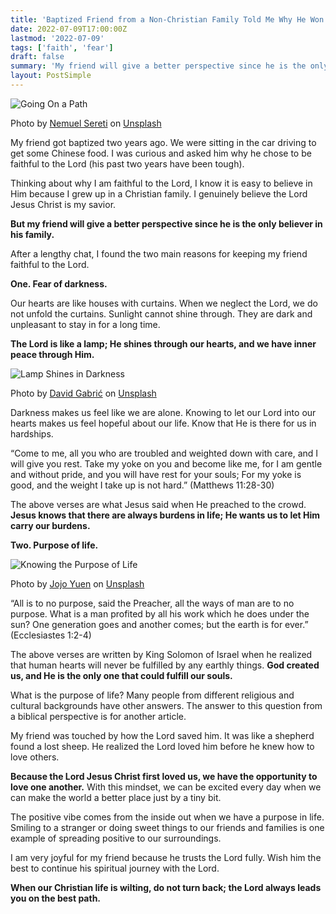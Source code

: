 ```yaml
---
title: 'Baptized Friend from a Non-Christian Family Told Me Why He Won’t Turn Back'
date: 2022-07-09T17:00:00Z
lastmod: '2022-07-09'
tags: ['faith', 'fear']
draft: false
summary: 'My friend will give a better perspective since he is the only believer in his family...'
layout: PostSimple
---
```


![Going On a Path](/static/images/baptized-friend-from-a-non-christian-family-told-me-why-he-wont-turn-back/path-nemuel-sereti.jpg)

Photo by [Nemuel Sereti](https://unsplash.com/@king_nemuel?utm_source=unsplash&utm_medium=referral&utm_content=creditCopyText) on [Unsplash](https://unsplash.com/s/photos/two-paths?utm_source=unsplash&utm_medium=referral&utm_content=creditCopyText)

My friend got baptized two years ago. We were sitting in the car driving to get some Chinese food. I was curious and asked him why he chose to be faithful to the Lord (his past two years have been tough).

Thinking about why I am faithful to the Lord, I know it is easy to believe in Him because I grew up in a Christian family. I genuinely believe the Lord Jesus Christ is my savior.

**But my friend will give a better perspective since he is the only believer in his family.**

After a lengthy chat, I found the two main reasons for keeping my friend faithful to the Lord.

**One. Fear of darkness.**

Our hearts are like houses with curtains. When we neglect the Lord, we do not unfold the curtains. Sunlight cannot shine through. They are dark and unpleasant to stay in for a long time.

**The Lord is like a lamp; He shines through our hearts, and we have inner peace through Him.**

![Lamp Shines in Darkness](/static/images/baptized-friend-from-a-non-christian-family-told-me-why-he-wont-turn-back/lamp-in-darkness-david-gabric.jpg)

Photo by [David Gabrić](https://unsplash.com/@daconja?utm_source=unsplash&utm_medium=referral&utm_content=creditCopyText) on [Unsplash](https://unsplash.com/s/photos/two-paths?utm_source=unsplash&utm_medium=referral&utm_content=creditCopyText)

Darkness makes us feel like we are alone. Knowing to let our Lord into our hearts makes us feel hopeful about our life. Know that He is there for us in hardships.

“Come to me, all you who are troubled and weighted down with care, and I will give you rest. Take my yoke on you and become like me, for I am gentle and without pride, and you will have rest for your souls; For my yoke is good, and the weight I take up is not hard.” (Matthews 11:28-30)

The above verses are what Jesus said when He preached to the crowd. **Jesus knows that there are always burdens in life; He wants us to let Him carry our burdens.**

**Two. Purpose of life.**

![Knowing the Purpose of Life](/static/images/baptized-friend-from-a-non-christian-family-told-me-why-he-wont-turn-back/purpose-of-life-jojo-yuen.jpg)

Photo by [Jojo Yuen](https://unsplash.com/@jojoyuen?utm_source=unsplash&utm_medium=referral&utm_content=creditCopyText) on [Unsplash](https://unsplash.com/s/photos/two-paths?utm_source=unsplash&utm_medium=referral&utm_content=creditCopyText)

“All is to no purpose, said the Preacher, all the ways of man are to no purpose. What is a man profited by all his work which he does under the sun? One generation goes and another comes; but the earth is for ever.” (Ecclesiastes 1:2-4)

The above verses are written by King Solomon of Israel when he realized that human hearts will never be fulfilled by any earthly things. **God created us, and He is the only one that could fulfill our souls.**

What is the purpose of life? Many people from different religious and cultural backgrounds have other answers. The answer to this question from a biblical perspective is for another article.

My friend was touched by how the Lord saved him. It was like a shepherd found a lost sheep. He realized the Lord loved him before he knew how to love others.

**Because the Lord Jesus Christ first loved us, we have the opportunity to love one another.** With this mindset, we can be excited every day when we can make the world a better place just by a tiny bit.

The positive vibe comes from the inside out when we have a purpose in life. Smiling to a stranger or doing sweet things to our friends and families is one example of spreading positive to our surroundings.

I am very joyful for my friend because he trusts the Lord fully. Wish him the best to continue his spiritual journey with the Lord.

**When our Christian life is wilting, do not turn back; the Lord always leads you on the best path.**
